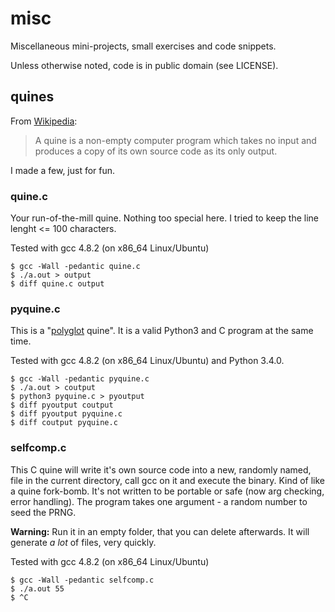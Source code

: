 # misc
Miscellaneous mini-projects, small exercises and code snippets.

Unless otherwise noted, code is in public domain (see LICENSE).

## quines
From [Wikipedia](https://en.wikipedia.org/wiki/Quine_%28computing%29):
> A quine is a non-empty computer program which takes no input and produces a copy of its own source code as its only output.

I made a few, just for fun.

### quine.c

Your run-of-the-mill quine. Nothing too special here. I tried to keep the line lenght <= 100 characters.

Tested with gcc 4.8.2 (on x86_64 Linux/Ubuntu)

```
$ gcc -Wall -pedantic quine.c
$ ./a.out > output
$ diff quine.c output
```

### pyquine.c

This is a "[polyglot](https://en.wikipedia.org/wiki/Polyglot_%28computing%29) quine". It is a valid Python3 and C program at the same time.

Tested with gcc 4.8.2 (on x86_64 Linux/Ubuntu) and Python 3.4.0.

```
$ gcc -Wall -pedantic pyquine.c
$ ./a.out > coutput
$ python3 pyquine.c > pyoutput
$ diff pyoutput coutput 
$ diff pyoutput pyquine.c
$ diff coutput pyquine.c
```

### selfcomp.c

This C quine will write it's own source code into a new, randomly named, file in the current directory, call gcc on it and execute the binary.
Kind of like a quine fork-bomb. It's not written to be portable or safe (now arg checking, error handling). The program takes one argument -
a random number to seed the PRNG.

**Warning:** Run it in an empty folder, that you can delete afterwards. It will generate *a lot* of files, very quickly.

Tested with gcc 4.8.2 (on x86_64 Linux/Ubuntu)

```
$ gcc -Wall -pedantic selfcomp.c
$ ./a.out 55
$ ^C
```

